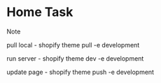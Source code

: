 # Home Task

> [!NOTE]
>
> pull local - shopify theme pull -e development
>
> run server - shopify theme dev -e development
>
> update page - shopify theme push -e development
